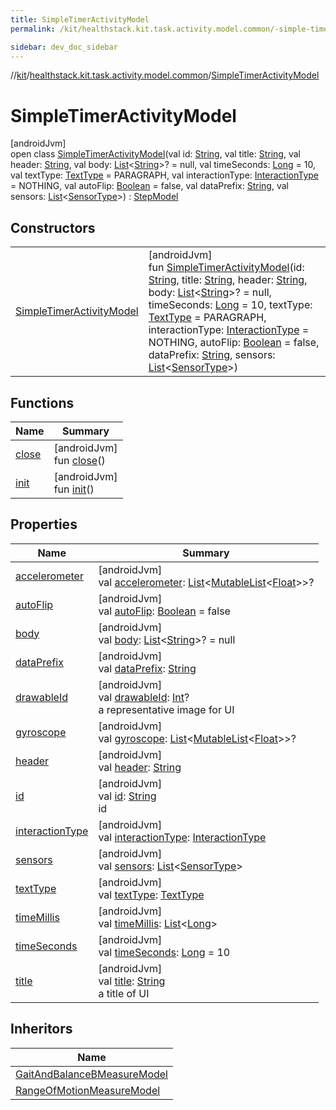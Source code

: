 ```yaml
---
title: SimpleTimerActivityModel
permalink: /kit/healthstack.kit.task.activity.model.common/-simple-timer-activity-model/index.html

sidebar: dev_doc_sidebar
---
```

//[kit](../../../kit.html)/[healthstack.kit.task.activity.model.common](../index.html)/[SimpleTimerActivityModel](index.html)



# SimpleTimerActivityModel



[androidJvm]\
open class [SimpleTimerActivityModel](index.html)(val id: [String](https://kotlinlang.org/api/latest/jvm/stdlib/kotlin/-string/index.html), val title: [String](https://kotlinlang.org/api/latest/jvm/stdlib/kotlin/-string/index.html), val header: [String](https://kotlinlang.org/api/latest/jvm/stdlib/kotlin/-string/index.html), val body: [List](https://kotlinlang.org/api/latest/jvm/stdlib/kotlin.collections/-list/index.html)&lt;[String](https://kotlinlang.org/api/latest/jvm/stdlib/kotlin/-string/index.html)&gt;? = null, val timeSeconds: [Long](https://kotlinlang.org/api/latest/jvm/stdlib/kotlin/-long/index.html) = 10, val textType: [TextType](../../healthstack.kit.ui/-text-type/index.html) = PARAGRAPH, val interactionType: [InteractionType](../../healthstack.kit.ui.util/-interaction-type/index.html) = NOTHING, val autoFlip: [Boolean](https://kotlinlang.org/api/latest/jvm/stdlib/kotlin/-boolean/index.html) = false, val dataPrefix: [String](https://kotlinlang.org/api/latest/jvm/stdlib/kotlin/-string/index.html), val sensors: [List](https://kotlinlang.org/api/latest/jvm/stdlib/kotlin.collections/-list/index.html)&lt;[SensorType](../../healthstack.kit.sensor/-sensor-type/index.html)&gt;) : [StepModel](../../healthstack.kit.task.base/-step-model/index.html)



## Constructors


| | |
|---|---|
| [SimpleTimerActivityModel](-simple-timer-activity-model.html) | [androidJvm]<br>fun [SimpleTimerActivityModel](-simple-timer-activity-model.html)(id: [String](https://kotlinlang.org/api/latest/jvm/stdlib/kotlin/-string/index.html), title: [String](https://kotlinlang.org/api/latest/jvm/stdlib/kotlin/-string/index.html), header: [String](https://kotlinlang.org/api/latest/jvm/stdlib/kotlin/-string/index.html), body: [List](https://kotlinlang.org/api/latest/jvm/stdlib/kotlin.collections/-list/index.html)&lt;[String](https://kotlinlang.org/api/latest/jvm/stdlib/kotlin/-string/index.html)&gt;? = null, timeSeconds: [Long](https://kotlinlang.org/api/latest/jvm/stdlib/kotlin/-long/index.html) = 10, textType: [TextType](../../healthstack.kit.ui/-text-type/index.html) = PARAGRAPH, interactionType: [InteractionType](../../healthstack.kit.ui.util/-interaction-type/index.html) = NOTHING, autoFlip: [Boolean](https://kotlinlang.org/api/latest/jvm/stdlib/kotlin/-boolean/index.html) = false, dataPrefix: [String](https://kotlinlang.org/api/latest/jvm/stdlib/kotlin/-string/index.html), sensors: [List](https://kotlinlang.org/api/latest/jvm/stdlib/kotlin.collections/-list/index.html)&lt;[SensorType](../../healthstack.kit.sensor/-sensor-type/index.html)&gt;) |


## Functions


| Name | Summary |
|---|---|
| [close](close.html) | [androidJvm]<br>fun [close](close.html)() |
| [init](init.html) | [androidJvm]<br>fun [init](init.html)() |


## Properties


| Name | Summary |
|---|---|
| [accelerometer](accelerometer.html) | [androidJvm]<br>val [accelerometer](accelerometer.html): [List](https://kotlinlang.org/api/latest/jvm/stdlib/kotlin.collections/-list/index.html)&lt;[MutableList](https://kotlinlang.org/api/latest/jvm/stdlib/kotlin.collections/-mutable-list/index.html)&lt;[Float](https://kotlinlang.org/api/latest/jvm/stdlib/kotlin/-float/index.html)&gt;&gt;? |
| [autoFlip](auto-flip.html) | [androidJvm]<br>val [autoFlip](auto-flip.html): [Boolean](https://kotlinlang.org/api/latest/jvm/stdlib/kotlin/-boolean/index.html) = false |
| [body](body.html) | [androidJvm]<br>val [body](body.html): [List](https://kotlinlang.org/api/latest/jvm/stdlib/kotlin.collections/-list/index.html)&lt;[String](https://kotlinlang.org/api/latest/jvm/stdlib/kotlin/-string/index.html)&gt;? = null |
| [dataPrefix](data-prefix.html) | [androidJvm]<br>val [dataPrefix](data-prefix.html): [String](https://kotlinlang.org/api/latest/jvm/stdlib/kotlin/-string/index.html) |
| [drawableId](../../healthstack.kit.task.base/-step-model/drawable-id.html) | [androidJvm]<br>val [drawableId](../../healthstack.kit.task.base/-step-model/drawable-id.html): [Int](https://kotlinlang.org/api/latest/jvm/stdlib/kotlin/-int/index.html)?<br>a representative image for UI |
| [gyroscope](gyroscope.html) | [androidJvm]<br>val [gyroscope](gyroscope.html): [List](https://kotlinlang.org/api/latest/jvm/stdlib/kotlin.collections/-list/index.html)&lt;[MutableList](https://kotlinlang.org/api/latest/jvm/stdlib/kotlin.collections/-mutable-list/index.html)&lt;[Float](https://kotlinlang.org/api/latest/jvm/stdlib/kotlin/-float/index.html)&gt;&gt;? |
| [header](header.html) | [androidJvm]<br>val [header](header.html): [String](https://kotlinlang.org/api/latest/jvm/stdlib/kotlin/-string/index.html) |
| [id](../../healthstack.kit.task.base/-step-model/id.html) | [androidJvm]<br>val [id](../../healthstack.kit.task.base/-step-model/id.html): [String](https://kotlinlang.org/api/latest/jvm/stdlib/kotlin/-string/index.html)<br>id |
| [interactionType](interaction-type.html) | [androidJvm]<br>val [interactionType](interaction-type.html): [InteractionType](../../healthstack.kit.ui.util/-interaction-type/index.html) |
| [sensors](sensors.html) | [androidJvm]<br>val [sensors](sensors.html): [List](https://kotlinlang.org/api/latest/jvm/stdlib/kotlin.collections/-list/index.html)&lt;[SensorType](../../healthstack.kit.sensor/-sensor-type/index.html)&gt; |
| [textType](text-type.html) | [androidJvm]<br>val [textType](text-type.html): [TextType](../../healthstack.kit.ui/-text-type/index.html) |
| [timeMillis](time-millis.html) | [androidJvm]<br>val [timeMillis](time-millis.html): [List](https://kotlinlang.org/api/latest/jvm/stdlib/kotlin.collections/-list/index.html)&lt;[Long](https://kotlinlang.org/api/latest/jvm/stdlib/kotlin/-long/index.html)&gt; |
| [timeSeconds](time-seconds.html) | [androidJvm]<br>val [timeSeconds](time-seconds.html): [Long](https://kotlinlang.org/api/latest/jvm/stdlib/kotlin/-long/index.html) = 10 |
| [title](../../healthstack.kit.task.base/-step-model/title.html) | [androidJvm]<br>val [title](../../healthstack.kit.task.base/-step-model/title.html): [String](https://kotlinlang.org/api/latest/jvm/stdlib/kotlin/-string/index.html)<br>a title of UI |


## Inheritors


| Name |
|---|
| [GaitAndBalanceBMeasureModel](../../healthstack.kit.task.activity.model/-gait-and-balance-b-measure-model/index.html) |
| [RangeOfMotionMeasureModel](../../healthstack.kit.task.activity.model/-range-of-motion-measure-model/index.html) |

